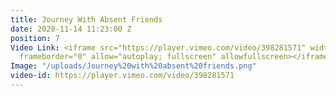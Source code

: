 ```yaml
---
title: Journey With Absent Friends
date: 2020-11-14 11:23:00 Z
position: 7
Video Link: <iframe src="https://player.vimeo.com/video/398281571" width="640" height="360"
  frameborder="0" allow="autoplay; fullscreen" allowfullscreen></iframe>
Image: "/uploads/Journey%20with%20absent%20friends.png"
video-id: https://player.vimeo.com/video/398281571
---
```


